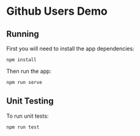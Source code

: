 # Github Users Demo

## Running

First you will need to install the app dependencies:

```
npm install
```

Then run the app:
```
npm run serve
```

## Unit Testing
	

To run unit tests:
```
npm run test
```